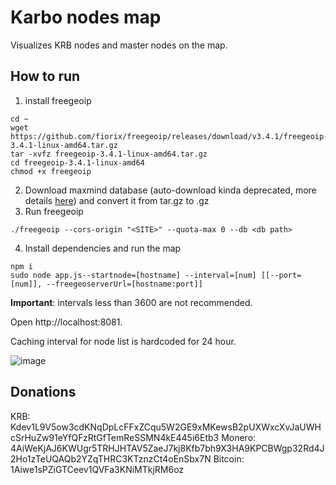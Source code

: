 # Karbo nodes map

Visualizes KRB nodes and master nodes on the map.


## How to run
1. install freegeoip
```
cd ~
wget https://github.com/fiorix/freegeoip/releases/download/v3.4.1/freegeoip-3.4.1-linux-amd64.tar.gz
tar -xvfz freegeoip-3.4.1-linux-amd64.tar.gz
cd freegeoip-3.4.1-linux-amd64
chmod +x freegeoip
```

2. Download maxmind database (auto-download kinda deprecated, more details [here](https://blog.maxmind.com/2019/12/18/significant-changes-to-accessing-and-using-geolite2-databases/)) and convert it from tar.gz to .gz
3. Run freegeoip
```
./freegeoip --cors-origin "<SITE>" --quota-max 0 --db <db path>
```
4. Install dependencies and run the map
```
npm i
sudo node app.js--startnode=[hostname] --interval=[num] [[--port=[num]], --freegeoserverUrl=[hostname:port]]
```

**Important**: intervals less than 3600 are not recommended.

Open http://localhost:8081.

Caching interval for node list is hardcoded for 24 hour.

![image](https://user-images.githubusercontent.com/3770296/43669800-83a4441a-978e-11e8-8966-b92856e8adf8.png)

## Donations

KRB: Kdev1L9V5ow3cdKNqDpLcFFxZCqu5W2GE9xMKewsB2pUXWxcXvJaUWHcSrHuZw91eYfQFzRtGfTemReSSMN4kE445i6Etb3
Monero: 4AiWeKjAJ6KWUgr5TRHJHTAV5ZaeJ7kj8Kfb7bh9X3HA9KPCBWgp32Rd4J2Ho1zTeUQAQb2YZqTHRC3KTznzCt4oEnSbx7N
Bitcoin: 1Aiwe1sPZiGTCeev1QVFa3KNiMTkjRM6oz
